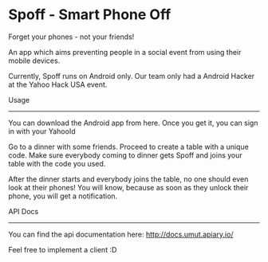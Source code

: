 Spoff - Smart Phone Off
=====

Forget your phones - not your friends!

An app which aims preventing people in a social event from using their mobile devices.

Currently, Spoff runs on Android only. Our team only had a Android Hacker at the Yahoo Hack USA event.


Usage
_____

You can download the Android app from here. Once you get it, you can sign in with your YahooId

Go to a dinner with some friends. Proceed to create a table with a unique code. Make sure everybody coming to dinner gets Spoff and joins your table with the code you used.

After the dinner starts and everybody joins the table, no one should even look at their phones! You will know, because as soon as they unlock their phone, you will get a notification.


API Docs
________


You can find the api documentation here: http://docs.umut.apiary.io/

Feel free to implement a client :D 
